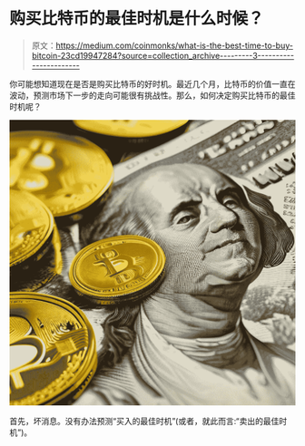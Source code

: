 # 购买比特币的最佳时机是什么时候？

> 原文：<https://medium.com/coinmonks/what-is-the-best-time-to-buy-bitcoin-23cd19947284?source=collection_archive---------3----------------------->

你可能想知道现在是否是购买比特币的好时机。最近几个月，比特币的价值一直在波动，预测市场下一步的走向可能很有挑战性。那么，如何决定购买比特币的最佳时机呢？

![](img/07960e12cd53a516d18da98fd2d27ca7.png)

首先，坏消息。没有办法预测“买入的最佳时机”(或者，就此而言:“卖出的最佳时机”)。